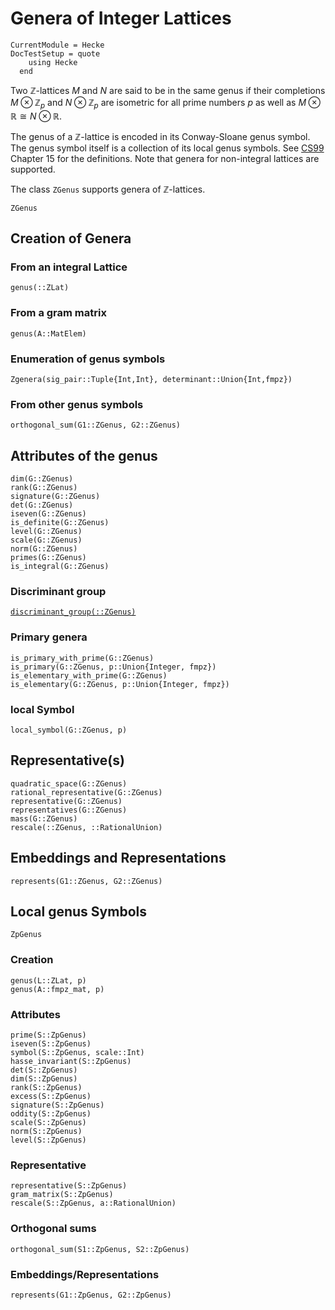 # Genera of Integer Lattices
```@meta
CurrentModule = Hecke
DocTestSetup = quote
    using Hecke
  end
```
Two $\mathbb{Z}$-lattices $M$ and $N$ are said to be in the same genus if
their completions $M \otimes \mathbb{Z}_p$ and $N \otimes \mathbb{Z}_p$ are isometric for all
prime numbers $p$ as well as $M \otimes \mathbb{R} \cong N\otimes \mathbb{R}$.

The genus of a $\mathbb{Z}$-lattice is encoded in its Conway-Sloane genus symbol.
The genus symbol itself is a collection of its local genus symbols.
See [CS99](@cite) Chapter 15 for the definitions.
Note that genera for non-integral lattices are supported.

The class `ZGenus` supports genera of $\mathbb{Z}$-lattices.

```@docs
ZGenus
```

## Creation of Genera

### From an integral Lattice

```@docs
genus(::ZLat)
```

### From a gram matrix

```@docs
genus(A::MatElem)
```

### Enumeration of genus symbols

```@docs
Zgenera(sig_pair::Tuple{Int,Int}, determinant::Union{Int,fmpz})
```
### From other genus symbols
```@docs
orthogonal_sum(G1::ZGenus, G2::ZGenus)
```

## Attributes of the genus

```@docs
dim(G::ZGenus)
rank(G::ZGenus)
signature(G::ZGenus)
det(G::ZGenus)
iseven(G::ZGenus)
is_definite(G::ZGenus)
level(G::ZGenus)
scale(G::ZGenus)
norm(G::ZGenus)
primes(G::ZGenus)
is_integral(G::ZGenus)
```
### Discriminant group
[`discriminant_group(::ZGenus)`](@ref)

### Primary genera
```docs
is_primary_with_prime(G::ZGenus)
is_primary(G::ZGenus, p::Union{Integer, fmpz})
is_elementary_with_prime(G::ZGenus)
is_elementary(G::ZGenus, p::Union{Integer, fmpz})
```

### local Symbol
```@docs
local_symbol(G::ZGenus, p)
```

## Representative(s)

```@docs
quadratic_space(G::ZGenus)
rational_representative(G::ZGenus)
representative(G::ZGenus)
representatives(G::ZGenus)
mass(G::ZGenus)
rescale(::ZGenus, ::RationalUnion)
```

## Embeddings and Representations
```@docs
represents(G1::ZGenus, G2::ZGenus)
```

## Local genus Symbols

```@docs
ZpGenus
```

### Creation

```@docs
genus(L::ZLat, p)
genus(A::fmpz_mat, p)
```

### Attributes
```@docs
prime(S::ZpGenus)
iseven(S::ZpGenus)
symbol(S::ZpGenus, scale::Int)
hasse_invariant(S::ZpGenus)
det(S::ZpGenus)
dim(S::ZpGenus)
rank(S::ZpGenus)
excess(S::ZpGenus)
signature(S::ZpGenus)
oddity(S::ZpGenus)
scale(S::ZpGenus)
norm(S::ZpGenus)
level(S::ZpGenus)
```
### Representative
```@docs
representative(S::ZpGenus)
gram_matrix(S::ZpGenus)
rescale(S::ZpGenus, a::RationalUnion)
```

### Orthogonal sums
```@docs
orthogonal_sum(S1::ZpGenus, S2::ZpGenus)
```

### Embeddings/Representations
```@docs
represents(G1::ZpGenus, G2::ZpGenus)
```

